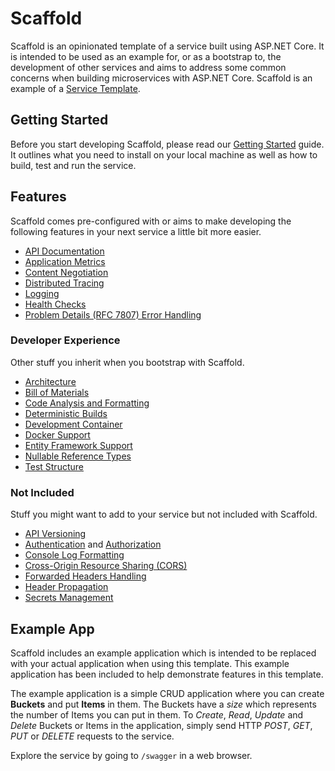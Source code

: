 # Scaffold

Scaffold is an opinionated template of a service built using ASP.NET Core. It is intended to be used as an example for, or as a bootstrap to, the development of other services and aims to address some common concerns when building microservices with ASP.NET Core. Scaffold is an example of a [Service Template](https://www.thoughtworks.com/radar/techniques/tailored-service-templates).

## Getting Started

Before you start developing Scaffold, please read our [Getting Started](./Docs/GettingStarted.md) guide. It outlines what you need to install on your local machine as well as how to build, test and run the service.

## Features

Scaffold comes pre-configured with or aims to make developing the following features in your next service a little bit more easier.

- [API Documentation](./Docs/ApiDocumentation.md)
- [Application Metrics](./Docs/ApplicationMetrics.md)
- [Content Negotiation](./Docs/ContentNegotiation.md)
- [Distributed Tracing](./Docs/DistributedTracing.md)
- [Logging](./Docs/Logging.md)
- [Health Checks](./Docs/HealthChecks.md)
- [Problem Details (RFC 7807) Error Handling](./Docs/ProblemDetails.md)

### Developer Experience

Other stuff you inherit when you bootstrap with Scaffold.

- [Architecture](./Docs/Architecture.md)
- [Bill of Materials](./Docs/BillOfMaterials.md)
- [Code Analysis and Formatting](./Docs/CodeAnalysisAndFormatting.md)
- [Deterministic Builds](./Docs/DeterministicBuilds.md)
- [Development Container](./Docs/DevelopmentContainer.md)
- [Docker Support](./Docs/Docker.md)
- [Entity Framework Support](./Docs/EntityFramework.md)
- [Nullable Reference Types](./Docs/NullableReferenceTypes.md)
- [Test Structure](./Docs/TestStructure.md)

### Not Included

Stuff you might want to add to your service but not included with Scaffold.

- [API Versioning](https://github.com/Microsoft/aspnet-api-versioning)
- [Authentication](https://docs.microsoft.com/aspnet/core/security/authentication) and [Authorization](https://docs.microsoft.com/aspnet/core/security/authorization)
- [Console Log Formatting](https://docs.microsoft.com/dotnet/core/extensions/console-log-formatter)
- [Cross-Origin Resource Sharing (CORS)](https://docs.microsoft.com/aspnet/core/security/cors)
- [Forwarded Headers Handling](https://docs.microsoft.com/aspnet/core/host-and-deploy/proxy-load-balancer)
- [Header Propagation](https://docs.microsoft.com/aspnet/core/fundamentals/http-requests#header-propagation-middleware)
- [Secrets Management](https://docs.microsoft.com/aspnet/core/security/app-secrets)

## Example App

Scaffold includes an example application which is intended to be replaced with your actual application when using this template. This example application has been included to help demonstrate features in this template.

The example application is a simple CRUD application where you can create **Buckets** and put **Items** in them. The Buckets have a _size_ which represents the number of Items you can put in them. To _Create_, _Read_, _Update_ and _Delete_ Buckets or Items in the application, simply send HTTP _POST_, _GET_, _PUT_ or _DELETE_ requests to the service.

Explore the service by going to `/swagger` in a web browser.
